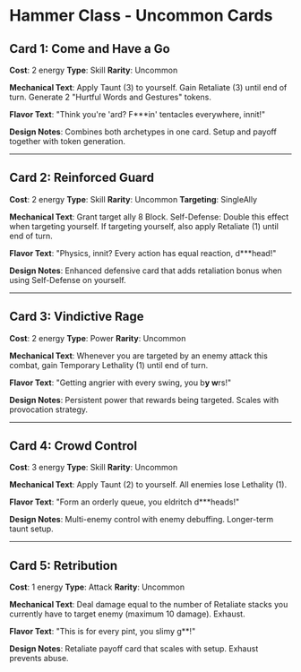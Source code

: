 # Hammer Class - Uncommon Cards

## Card 1: Come and Have a Go
**Cost**: 2 energy
**Type**: Skill
**Rarity**: Uncommon

**Mechanical Text**: Apply Taunt (3) to yourself. Gain Retaliate (3) until end of turn. Generate 2 "Hurtful Words and Gestures" tokens.

**Flavor Text**: "Think you're 'ard? F***in' tentacles everywhere, innit!"

**Design Notes**: Combines both archetypes in one card. Setup and payoff together with token generation.

---

## Card 2: Reinforced Guard
**Cost**: 2 energy
**Type**: Skill
**Rarity**: Uncommon
**Targeting**: SingleAlly

**Mechanical Text**: Grant target ally 8 Block. Self-Defense: Double this effect when targeting yourself. If targeting yourself, also apply Retaliate (1) until end of turn.

**Flavor Text**: "Physics, innit? Every action has equal reaction, d***head!"

**Design Notes**: Enhanced defensive card that adds retaliation bonus when using Self-Defense on yourself.

---

## Card 3: Vindictive Rage
**Cost**: 2 energy
**Type**: Power
**Rarity**: Uncommon

**Mechanical Text**: Whenever you are targeted by an enemy attack this combat, gain Temporary Lethality (1) until end of turn.

**Flavor Text**: "Getting angrier with every swing, you b****y w****rs!"

**Design Notes**: Persistent power that rewards being targeted. Scales with provocation strategy.

---

## Card 4: Crowd Control
**Cost**: 3 energy
**Type**: Skill
**Rarity**: Uncommon

**Mechanical Text**: Apply Taunt (2) to yourself. All enemies lose Lethality (1).

**Flavor Text**: "Form an orderly queue, you eldritch d***heads!"

**Design Notes**: Multi-enemy control with enemy debuffing. Longer-term taunt setup.

---

## Card 5: Retribution
**Cost**: 1 energy
**Type**: Attack
**Rarity**: Uncommon

**Mechanical Text**: Deal damage equal to the number of Retaliate stacks you currently have to target enemy (maximum 10 damage). Exhaust.

**Flavor Text**: "This is for every pint, you slimy g**!"

**Design Notes**: Retaliate payoff card that scales with setup. Exhaust prevents abuse.